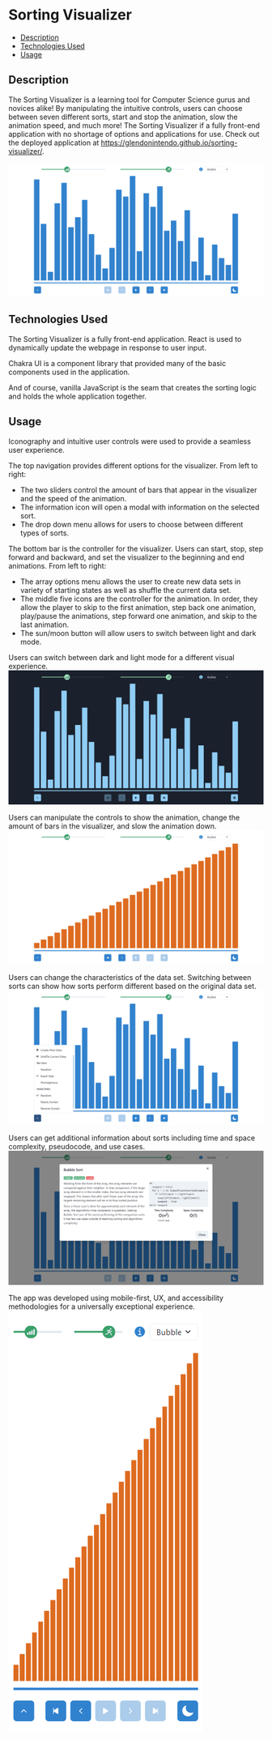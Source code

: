 # Sorting Visualizer <!-- omit in toc -->

- [Description](#description)
- [Technologies Used](#technologies-used)
- [Usage](#usage)

## Description

The Sorting Visualizer is a learning tool for Computer Science gurus and novices alike! By manipulating the intuitive controls, users can choose between seven different sorts, start and stop the animation, slow the animation speed, and much more! The Sorting Visualizer if a fully front-end application with no shortage of options and applications for use. Check out the deployed application at https://glendonintendo.github.io/sorting-visualizer/.

![sorting visualizer](readme-images/sorting-visualizer.png)

## Technologies Used
The Sorting Visualizer is a fully front-end application. React is used to dynamically update the webpage in response to user input. 

Chakra UI is a component library that provided many of the basic components used in the application.

And of course, vanilla JavaScript is the seam that creates the sorting logic and holds the whole application together.

## Usage

Iconography and intuitive user controls were used to provide a seamless user experience.

The top navigation provides different options for the visualizer. From left to right:
- The two sliders control the amount of bars that appear in the visualizer and the speed of the animation. 
- The information icon will open a modal with information on the selected sort.
- The drop down menu allows for users to choose between different types of sorts.

The bottom bar is the controller for the visualizer. Users can start, stop, step forward and backward, and set the visualizer to the beginning and end animations. From left to right:
- The array options menu allows the user to create new data sets in variety of starting states as well as shuffle the current data set.
- The middle five icons are the controller for the animation. In order, they allow the player to skip to the first animation, step back one animation, play/pause the animations, step forward one animation, and skip to the last animation.
- The sun/moon button will allow users to switch between light and dark mode.


Users can switch between dark and light mode for a different visual experience.
![dark mode enabled visualizer](readme-images/dark-mode.png)


Users can manipulate the controls to show the animation, change the amount of bars in the visualizer, and slow the animation down.
![controls manipulated in visualizer](readme-images/sorted.png)

Users can change the characteristics of the data set. Switching between sorts can show how sorts perform different based on the original data set.
![data set options](readme-images/array-options.png)

Users can get additional information about sorts including time and space complexity, pseudocode, and use cases.
![additional sort info](readme-images/sort-info-modal.png)

The app was developed using mobile-first, UX, and accessibility methodologies for a universally exceptional experience.
![sorting visualizer on mobile](readme-images/mobile-first.png)